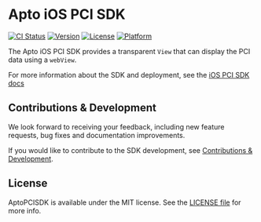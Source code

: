 # Apto iOS PCI SDK

[![CI Status](https://img.shields.io/travis/ioliver/AptoPCISDK.svg?style=flat)](https://travis-ci.org/ioliver/AptoPCISDK)
[![Version](https://img.shields.io/cocoapods/v/AptoPCISDK.svg?style=flat)](https://cocoapods.org/pods/AptoPCISDK)
[![License](https://img.shields.io/cocoapods/l/AptoPCISDK.svg?style=flat)](https://cocoapods.org/pods/AptoPCISDK)
[![Platform](https://img.shields.io/cocoapods/p/AptoPCISDK.svg?style=flat)](https://cocoapods.org/pods/AptoPCISDK)


The Apto iOS PCI SDK provides a transparent `View` that can display the PCI data using a `webView`.

For more information about the SDK and deployment, see the [iOS PCI SDK docs](http://docs.aptopayments.com/docs/pci-sdk-ios)

## Contributions & Development

We look forward to receiving your feedback, including new feature requests, bug fixes and documentation improvements.

If you would like to contribute to the SDK development, see [Contributions & Development](http://docs.aptopayments.com/docs/pci-sdk-ios#contributions--development).

## License

AptoPCISDK is available under the MIT license. See the [LICENSE file](https://github.com/AptoPayments/apto-pci-sdk-ios/AptoPCISDK/LICENSE) for more info.
